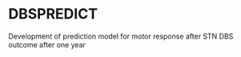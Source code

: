 # DBSPREDICT
Development of prediction model for motor response after STN DBS outcome after one year
